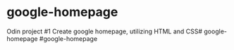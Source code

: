 # google-homepage

Odin project #1
Create google homepage, utilizing HTML and CSS# google-homepage
#google-homepage

